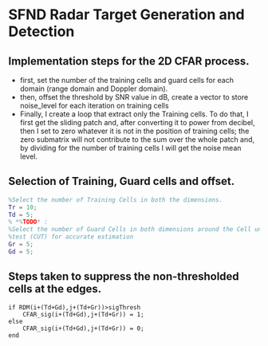 # SFND Radar Target Generation and Detection

## Implementation steps for the 2D CFAR process.
 - first, set the number of the training cells and guard cells for each domain (range domain and Doppler domain).
 - then, offset the threshold by SNR value in dB, create a vector to store noise_level for each iteration on training cells
 - Finally, I create a loop that extract only the Training cells. To do that, I first get the sliding patch and, after converting it to power from decibel, then I set to zero whatever it is not in the position of training cells; the zero submatrix will not contribute to the sum over the whole patch and, by dividing for the number of training cells I will get the noise mean level.

## Selection of Training, Guard cells and offset.
```MATLAB
%Select the number of Training Cells in both the dimensions.
Tr = 10;
Td = 5;
% *%TODO* :
%Select the number of Guard Cells in both dimensions around the Cell under
%test (CUT) for accurate estimation
Gr = 5;
Gd = 5;
```

## Steps taken to suppress the non-thresholded cells at the edges.
```
if RDM(i+(Td+Gd),j+(Td+Gr))>sigThresh
    CFAR_sig(i+(Td+Gd),j+(Td+Gr)) = 1;
else
    CFAR_sig(i+(Td+Gd),j+(Td+Gr)) = 0;
end
```
